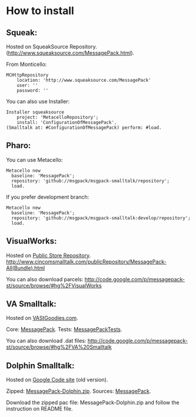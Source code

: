 # How to install

## Squeak:

Hosted on SqueakSource Repository.
(http://www.squeaksource.com/MessagePack.html).

From Monticello:

```smalltalk
MCHttpRepository
    location: 'http://www.squeaksource.com/MessagePack'
    user: ''
    password: ''
```

You can also use Installer:

```smalltalk
Installer squeaksource
    project: 'MetacelloRepository';
    install: 'ConfigurationOfMessagePack'. 
(Smalltalk at: #ConfigurationOfMessagePack) perform: #load.
```

## Pharo:

You can use Metacello:

```smalltalk
Metacello new
  baseline: 'MessagePack';
  repository: 'github://msgpack/msgpack-smalltalk/repository';
  load.
```

If you prefer development branch:

```smalltalk
Metacello new
  baseline: 'MessagePack';
  repository: 'github://msgpack/msgpack-smalltalk:develop/repository';
  load.
```

## VisualWorks:

Hosted on [Public Store Repository](http://www.cincomsmalltalk.com/CincomSmalltalkWiki/PostgreSQL+Access+Page).
http://www.cincomsmalltalk.com/publicRepository/MessagePack-All(Bundle).html

You can also download parcels:
http://code.google.com/p/messagepack-st/source/browse/#hg%2FVisualWorks

## VA Smalltalk:

Hosted on [VAStGoodies.com](http://vastgoodies.com).

Core: [MessagePack](http://vastgoodies.com/maps/MessagePack).
Tests: [MessagePackTests](http://vastgoodies.com/maps/MessagePack%20Tests).

You can also download .dat files:
http://code.google.com/p/messagepack-st/source/browse/#hg%2FVA%20Smalltalk

## Dolphin Smalltalk:

Hosted on [Google Code site](<http://messagepack-st.googlecode.com>) (old version).

Zipped: [MessagePack-Dolphin.zip](http://messagepack-st.googlecode.com/hg/Dolphin%20Smalltalk/MessagePack-Dolphin.zip).
Sources: [MessagePack](http://code.google.com/p/messagepack-st/source/browse/#hg%2FDolphin%20Smalltalk%2FMessagePack).

Download the zipped pac file: MessagePack-Dolphin.zip and follow the instruction on README file.